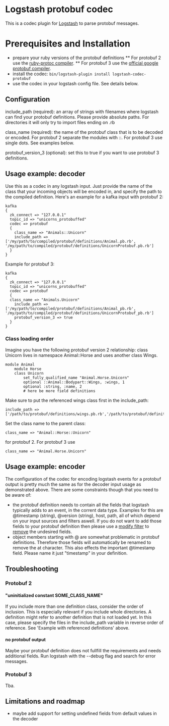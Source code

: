 # Logstash protobuf codec

This is a codec plugin for [Logstash](https://github.com/elastic/logstash) to parse protobuf messages.

# Prerequisites and Installation
 
* prepare your ruby versions of the protobuf definitions
** For protobuf 2 use the [ruby-protoc compiler](https://github.com/codekitchen/ruby-protocol-buffers).
** For protobuf 3 use the [official google protobuf compiler](https://developers.google.com/protocol-buffers/docs/reference/ruby-generated).
* install the codec: `bin/logstash-plugin install logstash-codec-protobuf`
* use the codec in your logstash config file. See details below.

## Configuration

include_path  (required): an array of strings with filenames where logstash can find your protobuf definitions. Please provide absolute paths. For directories it will only try to import files ending on .rb

class_name    (required): the name of the protobuf class that is to be decoded or encoded. For protobuf 2 separate the modules with ::. For protobuf 3 use single dots. See examples below.

protobuf_version_3 (optional): set this to true if you want to use protobuf 3 definitions. 

## Usage example: decoder

Use this as a codec in any logstash input. Just provide the name of the class that your incoming objects will be encoded in, and specify the path to the compiled definition.
Here's an example for a kafka input with protobuf 2:

	kafka 
	{
	  zk_connect => "127.0.0.1"
	  topic_id => "unicorns_protobuffed"
	  codec => protobuf 
	  {
	    class_name => "Animals::Unicorn"
	    include_path => ['/my/path/to/compiled/protobuf/definitions/Animal.pb.rb', '/my/path/to/compiled/protobuf/definitions/UnicornProtobuf.pb.rb']
	  }
	}

Example for protobuf 3:

	kafka 
	{
	  zk_connect => "127.0.0.1"
	  topic_id => "unicorns_protobuffed"
	  codec => protobuf 
	  {
      class_name => "Animals.Unicorn"
	    include_path => ['/my/path/to/compiled/protobuf/definitions/Animal_pb.rb', '/my/path/to/compiled/protobuf/definitions/UnicornProtobuf_pb.rb']
	    protobuf_version_3 => true
	  }
	}	 

### Class loading order

Imagine you have the following protobuf version 2 relationship: class Unicorn lives in namespace Animal::Horse and uses another class Wings. 

	module Animal
		module Horse
  		class Unicorn
  			set_fully_qualified_name "Animal.Horse.Unicorn"
		    optional ::Animal::Bodypart::Wings, :wings, 1
		    optional :string, :name, 2
		    # here be more field definitions

Make sure to put the referenced wings class first in the include_path:

	include_path => ['/path/to/protobuf/definitions/wings.pb.rb','/path/to/protobuf/definitions/unicorn.pb.rb']

Set the class name to the parent class:
	
	class_name => "Animal::Horse::Unicorn"

for protobuf 2. For protobuf 3 use 

	class_name => "Animal.Horse.Unicorn"


## Usage example: encoder

The configuration of the codec for encoding logstash events for a protobuf output is pretty much the same as for the decoder input usage as demonstrated above. There are some constraints though that you need to be aware of:
* the protobuf definition needs to contain all the fields that logstash typically adds to an event, in the corrent data type. Examples for this are @timestamp (string), @version (string), host, path, all of which depend on your input sources and filters aswell. If you do not want to add those fields to your protobuf definition then please use a [modify filter](https://www.elastic.co/guide/en/logstash/current/plugins-filters-mutate.html) to [remove](https://www.elastic.co/guide/en/logstash/current/plugins-filters-mutate.html#plugins-filters-mutate-remove_field) the undesired fields.
* object members starting with @ are somewhat problematic in protobuf definitions. Therefore those fields will automatically be renamed to remove the at character. This also effects the important @timestamp field. Please name it just "timestamp" in your definition.


## Troubleshooting

### Protobuf 2 
#### "uninitialized constant SOME_CLASS_NAME"

If you include more than one definition class, consider the order of inclusion. This is especially relevant if you include whole directories. A definition might refer to another definition that is not loaded yet. In this case, please specify the files in the include_path variable in reverse order of reference. See 'Example with referenced definitions' above.

#### no protobuf output

Maybe your protobuf definition does not fullfill the requirements and needs additional fields. Run logstash with the --debug flag and search for error messages.

### Protobuf 3

Tba.

## Limitations and roadmap

* maybe add support for setting undefined fields from default values in the decoder


